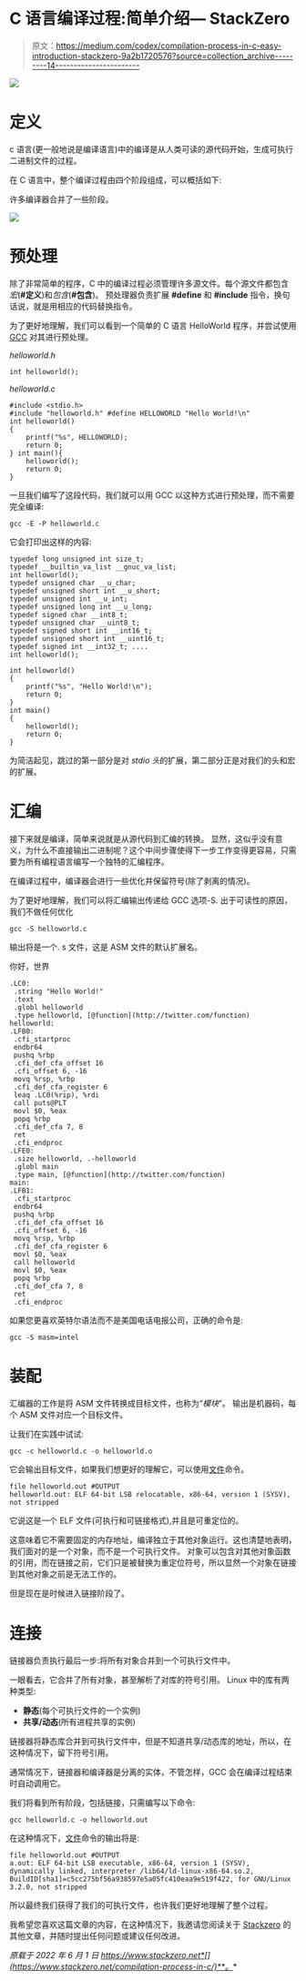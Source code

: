 # C 语言编译过程:简单介绍— StackZero

> 原文：<https://medium.com/codex/compilation-process-in-c-easy-introduction-stackzero-9a2b1720576?source=collection_archive---------14----------------------->

![](img/3420edc8102d6b60943d10a18d32225d.png)

# 定义

c 语言(更一般地说是编译语言)中的编译是从人类可读的源代码开始，生成可执行二进制文件的过程。

在 C 语言中，整个编译过程由四个阶段组成，可以概括如下:

许多编译器合并了一些阶段。

![](img/6aefb9a98ff37fb16f91344217450713.png)

# 预处理

除了非常简单的程序，C 中的编译过程必须管理许多源文件。每个源文件都包含*宏*(**#定义**)和*包含*(**#包含**)。
预处理器负责扩展 **#define** 和 **#include** 指令，换句话说，就是用相应的代码替换指令。

为了更好地理解，我们可以看到一个简单的 C 语言 HelloWorld 程序，并尝试使用 [GCC](https://www.gnu.org/software/gcc/) 对其进行预处理。

*helloworld.h*

```
int helloworld();
```

*helloworld.c*

```
#include <stdio.h> 
#include "helloworld.h" #define HELLOWORLD "Hello World!\n" 
int helloworld() 
{ 
    printf("%s", HELLOWORLD); 
    return 0; 
} int main(){ 
    helloworld(); 
    return 0; 
}
```

一旦我们编写了这段代码，我们就可以用 GCC 以这种方式进行预处理，而不需要完全编译:

```
gcc -E -P helloworld.c
```

它会打印出这样的内容:

```
typedef long unsigned int size_t; 
typedef __builtin_va_list __gnuc_va_list; 
int helloworld();
typedef unsigned char __u_char; 
typedef unsigned short int __u_short; 
typedef unsigned int __u_int; 
typedef unsigned long int __u_long; 
typedef signed char __int8_t; 
typedef unsigned char __uint8_t; 
typedef signed short int __int16_t; 
typedef unsigned short int __uint16_t; 
typedef signed int __int32_t; .... 
int helloworld();

int helloworld() 
{ 
    printf("%s", "Hello World!\n"); 
    return 0; 
} 
int main()
{ 
    helloworld(); 
    return 0; 
}
```

为简洁起见，跳过的第一部分是对 *stdio* *头*的扩展，第二部分正是对我们的头和宏的扩展。

# 汇编

接下来就是编译，简单来说就是从源代码到汇编的转换。
显然，这似乎没有意义，为什么不直接输出二进制呢？这个中间步骤使得下一步工作变得更容易，只需要为所有编程语言编写一个独特的汇编程序。

在编译过程中，编译器会进行一些优化并保留符号(除了剥离的情况)。

为了更好地理解，我们可以将汇编输出传递给 GCC 选项-S.
出于可读性的原因，我们不做任何优化

```
gcc -S helloworld.c
```

输出将是一个. s 文件，这是 ASM 文件的默认扩展名。

你好，世界

```
.LC0:
 .string "Hello World!"
 .text
 .globl helloworld
 .type helloworld, [@function](http://twitter.com/function)
helloworld:
.LFB0:
 .cfi_startproc
 endbr64
 pushq %rbp
 .cfi_def_cfa_offset 16
 .cfi_offset 6, -16
 movq %rsp, %rbp
 .cfi_def_cfa_register 6
 leaq .LC0(%rip), %rdi
 call puts@PLT
 movl $0, %eax
 popq %rbp
 .cfi_def_cfa 7, 8
 ret
 .cfi_endproc
.LFE0:
 .size helloworld, .-helloworld
 .globl main
 .type main, [@function](http://twitter.com/function)
main:
.LFB1:
 .cfi_startproc
 endbr64
 pushq %rbp
 .cfi_def_cfa_offset 16
 .cfi_offset 6, -16
 movq %rsp, %rbp
 .cfi_def_cfa_register 6
 movl $0, %eax
 call helloworld
 movl $0, %eax
 popq %rbp
 .cfi_def_cfa 7, 8
 ret
 .cfi_endproc
```

如果您更喜欢英特尔语法而不是美国电话电报公司，正确的命令是:

```
gcc -S masm=intel
```

# 装配

汇编器的工作是将 ASM 文件转换成目标文件，也称为“*模块*”。
输出是机器码，每个 ASM 文件对应一个目标文件。

让我们在实践中试试:

```
gcc -c helloworld.c -o helloworld.o
```

它会输出目标文件，如果我们想更好的理解它，可以使用[文件](https://man7.org/linux/man-pages/man1/file.1.html)命令。

```
file helloworld.out #OUTPUT 
helloworld.out: ELF 64-bit LSB relocatable, x86-64, version 1 (SYSV), not stripped
```

它说这是一个 ELF 文件(可执行和可链接格式),并且是可重定位的。

这意味着它不需要固定的内存地址，编译独立于其他对象运行。这也清楚地表明，我们面对的是一个对象，而不是一个可执行文件。
对象可以包含对其他对象函数的引用，而在链接之前，它们只是被替换为重定位符号，所以显然一个对象在链接到其他对象之前是无法工作的。

但是现在是时候进入链接阶段了。

# 连接

链接器负责执行最后一步:将所有对象合并到一个可执行文件中。

一眼看去，它合并了所有对象，甚至解析了对库的符号引用。
Linux 中的库有两种类型:

*   **静态**(每个可执行文件的一个实例)
*   **共享/动态**(所有进程共享的实例)

链接器将静态库合并到可执行文件中，但是不知道共享/动态库的地址，所以，在这种情况下，留下符号引用。

通常情况下，链接器和编译器是分离的实体，不管怎样，GCC 会在编译过程结束时自动调用它。

我们将看到所有阶段，包括链接，只需编写以下命令:

```
gcc helloworld.c -o helloworld.out
```

在这种情况下，[文件](https://man7.org/linux/man-pages/man1/file.1.html)命令的输出将是:

```
file helloworld.out #OUTPUT 
a.out: ELF 64-bit LSB executable, x86-64, version 1 (SYSV), dynamically linked, interpreter /lib64/ld-linux-x86-64.so.2, BuildID[sha1]=c5cc275bf56a938597e5a05fc410eaa9e519f422, for GNU/Linux 3.2.0, not stripped
```

所以最终我们获得了我们的可执行文件，也许我们更好地理解了整个过程。

我希望您喜欢这篇文章的内容，在这种情况下，我邀请您阅读关于 [Stackzero](https://www.stackzero.net) 的其他文章，并随时提出任何问题或建议任何改进。

*原载于 2022 年 6 月 1 日 https://www.stackzero.net*[](https://www.stackzero.net/compilation-process-in-c/)**。**